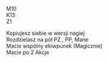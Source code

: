 M10  
K13  
Z1

Kopiujesz siebie w wersji nagiej  
Rozdzielasz na pół PZ , PP, Mane  
Macie wspólny ekiwpunek (Magicznie)  
Macie po 2 Akcje